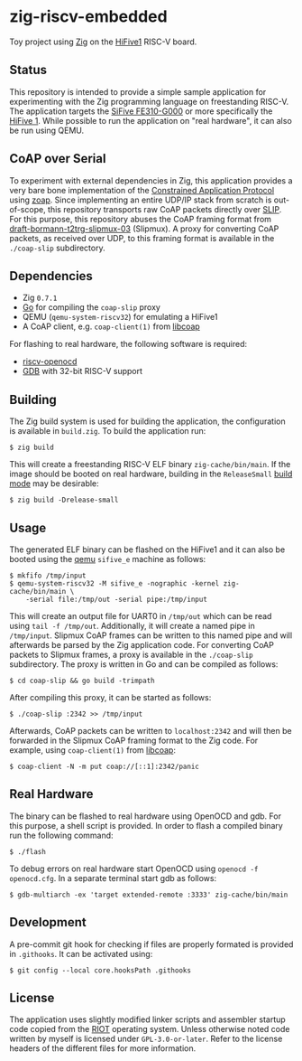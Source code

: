# zig-riscv-embedded

Toy project using [Zig][zig website] on the [HiFive1][hifive1 website] RISC-V board.

## Status

This repository is intended to provide a simple sample application for
experimenting with the Zig programming language on freestanding RISC-V.
The application targets the [SiFive FE310-G000][fe310 manual] or more
specifically the [HiFive 1][hifive1 website]. While possible to run the
application on "real hardware", it can also be run using QEMU.

## CoAP over Serial

To experiment with external dependencies in Zig, this application
provides a very bare bone implementation of the [Constrained Application Protocol][rfc7252]
using [zoap][zoap github]. Since implementing an entire UDP/IP stack
from scratch is out-of-scope, this repository transports raw CoAP packets
directly over [SLIP][rfc1055]. For this purpose, this repository abuses
the CoAP framing format from [draft-bormann-t2trg-slipmux-03][slipmux]
(Slipmux). A proxy for converting CoAP packets, as received over UDP, to this
framing format is available in the `./coap-slip` subdirectory.

## Dependencies

* Zig `0.7.1`
* [Go][golang web] for compiling the `coap-slip` proxy
* QEMU (`qemu-system-riscv32`) for emulating a HiFive1
* A CoAP client, e.g. `coap-client(1)` from [libcoap][libcoap github]

For flashing to real hardware, the following software is required:

* [riscv-openocd][riscv-openocd]
* [GDB][gdb web] with 32-bit RISC-V support

## Building

The Zig build system is used for building the application, the
configuration is available in `build.zig`. To build the application run:

	$ zig build

This will create a freestanding RISC-V ELF binary `zig-cache/bin/main`.
If the image should be booted on real hardware, building in the
`ReleaseSmall` [build mode][zig build modes] may be desirable:

	$ zig build -Drelease-small

## Usage

The generated ELF binary can be flashed on the HiFive1 and it can also
be booted using the [qemu][qemu website] `sifive_e` machine as follows:

	$ mkfifo /tmp/input
	$ qemu-system-riscv32 -M sifive_e -nographic -kernel zig-cache/bin/main \
		-serial file:/tmp/out -serial pipe:/tmp/input

This will create an output file for UART0 in `/tmp/out` which can be
read using `tail -f /tmp/out`. Additionally, it will create a named pipe
in `/tmp/input`. Slipmux CoAP frames can be written to this named pipe
and will afterwards be parsed by the Zig application code. For
converting CoAP packets to Slipmux frames, a proxy is available in the
`./coap-slip` subdirectory. The proxy is written in Go and can be compiled
as follows:

	$ cd coap-slip && go build -trimpath

After compiling this proxy, it can be started as follows:

	$ ./coap-slip :2342 >> /tmp/input

Afterwards, CoAP packets can be written to `localhost:2342` and will
then be forwarded in the Slipmux CoAP framing format to the Zig code.
For example, using `coap-client(1)` from [libcoap][libcoap github]:

	$ coap-client -N -m put coap://[::1]:2342/panic

## Real Hardware

The binary can be flashed to real hardware using OpenOCD and gdb. For
this purpose, a shell script is provided. In order to flash a compiled
binary run the following command:

	$ ./flash

To debug errors on real hardware start OpenOCD using `openocd -f
openocd.cfg`. In a separate terminal start gdb as follows:

	$ gdb-multiarch -ex 'target extended-remote :3333' zig-cache/bin/main

## Development

A pre-commit git hook for checking if files are properly formated is
provided in `.githooks`. It can be activated using:

	$ git config --local core.hooksPath .githooks

## License

The application uses slightly modified linker scripts and assembler
startup code copied from the [RIOT][riot fe310] operating system. Unless
otherwise noted code written by myself is licensed under
`GPL-3.0-or-later`. Refer to the license headers of the different files
for more information.

[zig website]: https://ziglang.org/
[zig build modes]: https://ziglang.org/documentation/master/#Build-Mode
[qemu website]: https://www.qemu.org/
[fe310 manual]: https://static.dev.sifive.com/FE310-G000.pdf
[hifive1 website]: https://www.sifive.com/boards/hifive1
[riot fe310]: https://github.com/RIOT-OS/RIOT/tree/master/cpu/fe310
[slipmux]: https://datatracker.ietf.org/doc/html/draft-bormann-t2trg-slipmux-03
[rfc7252]: https://datatracker.ietf.org/doc/html/rfc7252
[rfc1055]: https://datatracker.ietf.org/doc/html/draft-bormann-t2trg-slipmux-03
[libcoap github]: https://github.com/obgm/libcoap
[golang web]: https://golang.org
[zoap github]: https://github.com/nmeum/zoap
[riscv-openocd]: https://github.com/riscv/riscv-openocd
[gdb web]: https://www.gnu.org/software/gdb/
